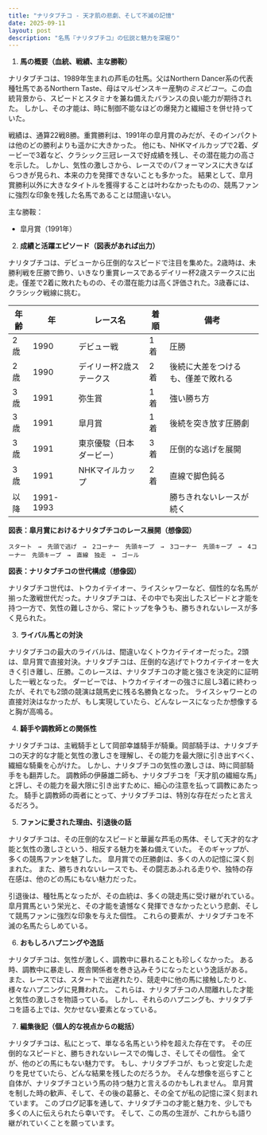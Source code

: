 ```yaml
---
title: "ナリタブチコ - 天才肌の悲劇、そして不滅の記憶"
date: 2025-09-11
layout: post
description: "名馬『ナリタブチコ』の伝説と魅力を深堀り"
---
```


1. **馬の概要（血統、戦績、主な勝鞍）**

ナリタブチコは、1989年生まれの芦毛の牡馬。父はNorthern Dancer系の代表種牡馬であるNorthern Taste、母はマルゼンスキー産駒の*ミスビコー*。この血統背景から、スピードとスタミナを兼ね備えたバランスの良い能力が期待された。  しかし、その才能は、時に制御不能なほどの爆発力と繊細さを併せ持っていた。

戦績は、通算22戦8勝。重賞勝利は、1991年の皐月賞のみだが、そのインパクトは他のどの勝利よりも遥かに大きかった。  他にも、NHKマイルカップで2着、ダービーで3着など、クラシック三冠レースで好成績を残し、その潜在能力の高さを示した。  しかし、気性の激しさから、レースでのパフォーマンスに大きなばらつきが見られ、本来の力を発揮できないことも多かった。  結果として、皐月賞勝利以外に大きなタイトルを獲得することは叶わなかったものの、競馬ファンに強烈な印象を残した名馬であることは間違いない。

主な勝鞍：
* 皐月賞（1991年）


2. **成績と活躍エピソード（図表があれば出力）**

ナリタブチコは、デビューから圧倒的なスピードで注目を集めた。2歳時は、未勝利戦を圧勝で飾り、いきなり重賞レースであるデイリー杯2歳ステークスに出走。僅差で2着に敗れたものの、その潜在能力は高く評価された。3歳春には、クラシック戦線に挑む。

| 年齢 | 年 | レース名 | 着順 | 備考 |
|---|---|---|---|---|
| 2歳 | 1990 | デビュー戦 | 1着 | 圧勝 |
| 2歳 | 1990 | デイリー杯2歳ステークス | 2着 | 後続に大差をつけるも、僅差で敗れる |
| 3歳 | 1991 | 弥生賞 | 1着 | 強い勝ち方 |
| 3歳 | 1991 | 皐月賞 | 1着 | 後続を突き放す圧勝劇 |
| 3歳 | 1991 | 東京優駿（日本ダービー） | 3着 | 圧倒的な逃げを展開 |
| 3歳 | 1991 | NHKマイルカップ | 2着 | 直線で脚色鈍る |
| 以降 | 1991-1993 |  |  | 勝ちきれないレースが続く |

**図表：皐月賞におけるナリタブチコのレース展開（想像図）**

```
スタート　→　先頭で逃げ　→　2コーナー　先頭キープ　→　3コーナー　先頭キープ　→　4コーナー　先頭キープ　→　直線　独走　→　ゴール
```

**図表：ナリタブチコの世代構成（想像図）**

ナリタブチコ世代は、トウカイテイオー、ライスシャワーなど、個性的な名馬が揃った激戦世代だった。ナリタブチコは、その中でも突出したスピードと才能を持つ一方で、気性の難しさから、常にトップを争うも、勝ちきれないレースが多く見られた。


3. **ライバル馬との対決**

ナリタブチコの最大のライバルは、間違いなくトウカイテイオーだった。2頭は、皐月賞で直接対決。ナリタブチコは、圧倒的な逃げでトウカイテイオーを大きく引き離し、圧勝。このレースは、ナリタブチコの才能と強さを決定的に証明した一戦となった。  ダービーでは、トウカイテイオーの強さに屈し3着に終わったが、それでも2頭の競演は競馬史に残る名勝負となった。  ライスシャワーとの直接対決はなかったが、もし実現していたら、どんなレースになったか想像すると胸が高鳴る。


4. **騎手や調教師との関係性**

ナリタブチコは、主戦騎手として岡部幸雄騎手が騎乗。岡部騎手は、ナリタブチコの天才的な才能と気性の激しさを理解し、その能力を最大限に引き出すべく、繊細な騎乗を心がけた。  しかし、ナリタブチコの気性の激しさは、時に岡部騎手をも翻弄した。  調教師の伊藤雄二師も、ナリタブチコを「天才肌の繊細な馬」と評し、その能力を最大限に引き出すために、細心の注意を払って調教にあたった。  騎手と調教師の両者にとって、ナリタブチコは、特別な存在だったと言えるだろう。


5. **ファンに愛された理由、引退後の話**

ナリタブチコは、その圧倒的なスピードと華麗な芦毛の馬体、そして天才的な才能と気性の激しさという、相反する魅力を兼ね備えていた。  そのギャップが、多くの競馬ファンを魅了した。  皐月賞での圧勝劇は、多くの人の記憶に深く刻まれた。  また、勝ちきれないレースでも、その闘志あふれる走りや、独特の存在感は、他のどの馬にもない魅力だった。

引退後は、種牡馬となったが、その血統は、多くの競走馬に受け継がれている。  皐月賞馬という栄光と、その才能を遺憾なく発揮できなかったという悲劇、そして競馬ファンに強烈な印象を与えた個性。  これらの要素が、ナリタブチコを不滅の名馬たらしめている。


6. **おもしろハプニングや逸話**

ナリタブチコは、気性が激しく、調教中に暴れることも珍しくなかった。  ある時、調教中に暴走し、厩舎関係者を巻き込みそうになったという逸話がある。  また、レースでは、スタートで出遅れたり、競走中に他の馬に接触したりと、様々なハプニングに見舞われた。  これらは、ナリタブチコの人間離れした才能と気性の激しさを物語っている。  しかし、それらのハプニングも、ナリタブチコを語る上では、欠かせない要素となっている。


7. **編集後記（個人的な視点からの総括）**

ナリタブチコは、私にとって、単なる名馬という枠を超えた存在です。  その圧倒的なスピードと、勝ちきれないレースでの悔しさ、そしてその個性。  全てが、他のどの馬にもない魅力です。  もし、ナリタブチコが、もっと安定した走りを見せていたら、どんな結果を残したのだろうか。  そんな想像を巡らすこと自体が、ナリタブチコという馬の持つ魅力と言えるのかもしれません。  皐月賞を制した時の歓声、そして、その後の葛藤と、その全てが私の記憶に深く刻まれています。  このブログ記事を通して、ナリタブチコの才能と魅力を、少しでも多くの人に伝えられたら幸いです。  そして、この馬の生涯が、これからも語り継がれていくことを願っています。
